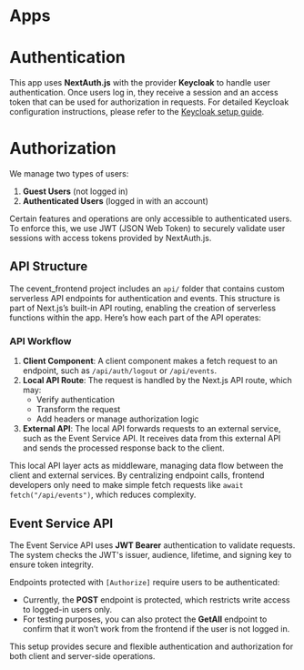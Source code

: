 ﻿# Apps

# Authentication
This app uses **NextAuth.js** with the provider **Keycloak** to handle user authentication. Once users log in, they receive a session and an access token that can be used for authorization in requests. For detailed Keycloak configuration instructions, please refer to the [Keycloak setup guide](cevent_frontend/README.md).

# Authorization
We manage two types of users:
1. **Guest Users** (not logged in)
2. **Authenticated Users** (logged in with an account)

Certain features and operations are only accessible to authenticated users. To enforce this, we use JWT (JSON Web Token) to securely validate user sessions with access tokens provided by NextAuth.js.

## API Structure
The cevent_frontend project includes an `api/` folder that contains custom serverless API endpoints for authentication and events. This structure is part of Next.js’s built-in API routing, enabling the creation of serverless functions within the app. Here’s how each part of the API operates:

### API Workflow
1. **Client Component**: A client component makes a fetch request to an endpoint, such as `/api/auth/logout` or `/api/events`.
2. **Local API Route**: The request is handled by the Next.js API route, which may:
   - Verify authentication
   - Transform the request
   - Add headers or manage authorization logic
3. **External API**: The local API forwards requests to an external service, such as the Event Service API. It receives data from this external API and sends the processed response back to the client.

This local API layer acts as middleware, managing data flow between the client and external services. By centralizing endpoint calls, frontend developers only need to make simple fetch requests like `await fetch("/api/events")`, which reduces complexity.

## Event Service API
The Event Service API uses **JWT Bearer** authentication to validate requests. The system checks the JWT's issuer, audience, lifetime, and signing key to ensure token integrity.

Endpoints protected with `[Authorize]` require users to be authenticated:
- Currently, the **POST** endpoint is protected, which restricts write access to logged-in users only.
- For testing purposes, you can also protect the **GetAll** endpoint to confirm that it won’t work from the frontend if the user is not logged in.

This setup provides secure and flexible authentication and authorization for both client and server-side operations.
